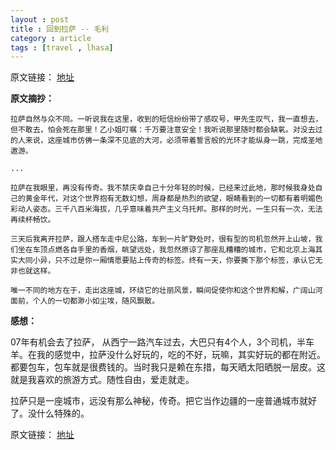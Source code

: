 ```yaml
---
layout : post
title : 回到拉萨 -- 毛利
category : article
tags : [travel , lhasa]
---
```


原文链接： [地址](http://someng7.blog.163.com/blog/static/122323066201181801610177/)

**原文摘抄：**

	拉萨自然与众不同。一听说我在这里，收到的短信纷纷带了感叹号，甲先生叹气，我一直想去，但不敢去，怕会死在那里！乙小姐叮嘱：千万要注意安全！我听说那里随时都会缺氧。对没去过的人来说，这座城市仿佛一条深不见底的大河，必须带着誓言般的光环才能纵身一跳，完成圣地遨游。
	
	...
	
	拉萨在我眼里，再没有传奇。我不禁庆幸自己十分年轻的时候，已经来过此地，那时候我身处自己的黄金年代，对这个世界抱有无数幻想，周身都是热烈的欲望，眼睛看到的一切都有着明媚色彩动人姿态。三千八百米海拔，几乎意味着共产主义乌托邦。那样的时光，一生只有一次，无法再续杯畅饮。
	
	三天后我离开拉萨，跟人搭车走中尼公路，车到一片旷野处时，很有型的司机忽然开上山坡，我们坐在车顶点燃各自手里的香烟，眺望远处，我忽然原谅了那座乱糟糟的城市，它和北京上海其实大同小异，只不过是你一厢情愿要贴上传奇的标签。终有一天，你要撕下那个标签，承认它无非也就这样。

	唯一不同的地方在于，走出这座城，环绕它的壮丽风景，瞬间促使你和这个世界和解，广阔山河面前，个人的一切都渺小如尘埃，随风飘散。




**感想：**

07年有机会去了拉萨， 从西宁一路汽车过去，大巴只有4个人，3个司机，半车羊。在我的感觉中，拉萨没什么好玩的，吃的不好，玩嘛，其实好玩的都在附近。都要包车，包车就是很费钱的。当时我只是赖在东措，每天晒太阳晒脱一层皮。这就是我喜欢的旅游方式。随性自由，爱走就走。


拉萨只是一座城市，远没有那么神秘，传奇。把它当作边疆的一座普通城市就好了。没什么特殊的。


原文链接： [地址](http://someng7.blog.163.com/blog/static/122323066201181801610177/)